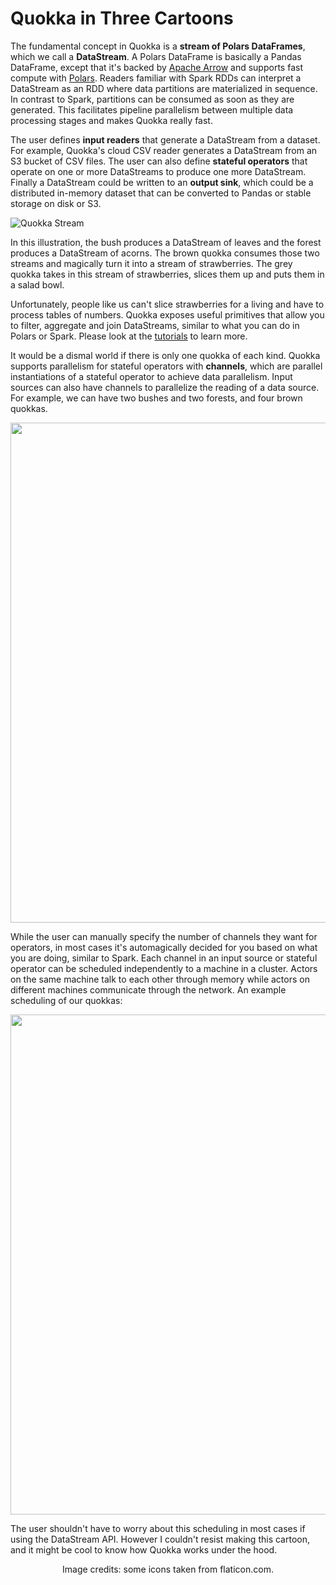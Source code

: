 # **Quokka in Three Cartoons**

The fundamental concept in Quokka is a **stream of Polars DataFrames**, which we call a **DataStream**. A Polars DataFrame is basically a Pandas DataFrame, except that it's backed by [Apache Arrow](https://arrow.apache.org/) and supports fast compute with [Polars](https://github.com/pola-rs/polars). Readers familiar with Spark RDDs can interpret a DataStream as an RDD where data partitions are materialized in sequence. In contrast to Spark, partitions can be consumed as soon as they are generated. This facilitates pipeline parallelism between multiple data processing stages and makes Quokka really fast.

The user defines **input readers** that generate a DataStream from a dataset. For example, Quokka's cloud CSV reader generates a DataStream from an S3 bucket of CSV files. The user can also define **stateful operators** that operate on one or more DataStreams to produce one more DataStream. Finally a DataStream could be written to an **output sink**, which could be a distributed in-memory dataset that can be converted to Pandas or stable storage on disk or S3. 

![Quokka Stream](quokkas-stream.svg)

In this illustration, the bush produces a DataStream of leaves and the forest produces a DataStream of acorns. The brown quokka consumes those two streams and magically turn it into a stream of strawberries. The grey quokka takes in this stream of strawberries, slices them up and puts them in a salad bowl.

Unfortunately, people like us can't slice strawberries for a living and have to process tables of numbers. Quokka exposes useful primitives that allow you to filter, aggregate and join DataStreams, similar to what you can do in Polars or Spark. Please look at the [tutorials](simple.md) to learn more.

It would be a dismal world if there is only one quokka of each kind. Quokka supports parallelism for stateful operators with **channels**, which are parallel instantiations of a stateful operator to achieve data parallelism. Input sources can also have channels to parallelize the reading of a data source. For example, we can have two bushes and two forests, and four brown quokkas.

<p style="text-align:center;"><img src="../quokkas-channel.svg" width=800></p>

While the user can manually specify the number of channels they want for operators, in most cases it's automagically decided for you based on what you are doing, similar to Spark. Each channel in an input source or stateful operator can be scheduled independently to a machine in a cluster. Actors on the same machine talk to each other through memory while actors on different machines communicate through the network. An example scheduling of our quokkas:

<p style="text-align:center;"><img src="../quokkas-placement.svg" width=800></p>

The user shouldn't have to worry about this scheduling in most cases if using the DataStream API. However I couldn't resist making this cartoon, and it might be cool to know how Quokka works under the hood.

<p align = "center">
Image credits: some icons taken from flaticon.com.
</p>